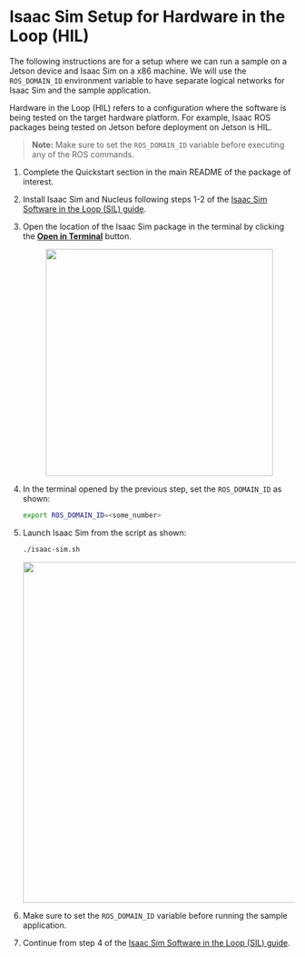 # Isaac Sim Setup for Hardware in the Loop (HIL)

The following instructions are for a setup where we can run a sample on a Jetson device and Isaac Sim on a x86 machine. We will use the `ROS_DOMAIN_ID` environment variable to have separate logical networks for Isaac Sim and the sample application. 

Hardware in the Loop (HIL) refers to a configuration where the software is being tested on the target hardware platform. For example, Isaac ROS packages being tested on Jetson before deployment on Jetson is HIL.

> **Note:** Make sure to set the `ROS_DOMAIN_ID` variable before executing any of the ROS commands.

1. Complete the Quickstart section in the main README of the package of interest.
2. Install Isaac Sim and Nucleus following steps 1-2 of the [Isaac Sim Software in the Loop (SIL) guide](./isaac-sim-sil-setup.md).
3. Open the location of the Isaac Sim package in the terminal by clicking the [**Open in Terminal**](https://docs.omniverse.nvidia.com/app_isaacsim/app_isaacsim/user_interface_launcher.html) button.
   
   <div align="center"><img src="../resources/Isaac_sim_app_launcher.png" width="400px"/></div>
4. In the terminal opened by the previous step, set the `ROS_DOMAIN_ID` as shown:

   ```bash
   export ROS_DOMAIN_ID=<some_number>
   ```

5. Launch Isaac Sim from the script as shown:
   
   ```bash
   ./isaac-sim.sh
   ```
   <div align="center"><img src="../resources/Isaac_sim_app_terminal.png" width="600px"/></div>
6. Make sure to set the `ROS_DOMAIN_ID` variable before running the sample application. 
7. Continue from step 4 of the [Isaac Sim Software in the Loop (SIL) guide](./isaac-sim-sil-setup.md).
